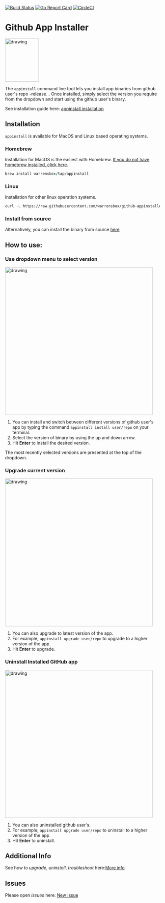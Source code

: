 [![Build Status](https://travis-ci.org/warrensbox/github-appinstaller.svg?branch=master)](https://travis-ci.org/warrensbox/github-appinstaller)
[![Go Report Card](https://goreportcard.com/badge/github.com/warrensbox/github-appinstaller)](https://goreportcard.com/report/github.com/warrensbox/github-appinstaller)
[![CircleCI](https://circleci.com/gh/warrensbox/github-appinstaller/tree/release.svg?style=shield&circle-token=841e653fa51878de92e379563ea50abbc542d7c9)](https://circleci.com/gh/warrensbox/github-appinstaller/tree/release)

# Github App Installer

<img style="text-allign:center" src="https://s3.us-east-2.amazonaws.com/kepler-images/warrensbox/appinstall/smallerlogo.png" alt="drawing" width="110" height="140"/>


The `appinstall` command line tool lets you install app binaries from github user's repo -release. . 
Once installed, simply select the version you require from the dropdown and start using the github user's binary. 


See installation guide here: [appinstall installation](https://warrensbox.github.io/github-appinstaller/)

## Installation

`appinstall` is available for MacOS and Linux based operating systems.

### Homebrew

Installation for MacOS is the easiest with Homebrew. [If you do not have homebrew installed, click here](https://brew.sh/). 


```ruby
brew install warrensbox/tap/appinstall
```

### Linux

Installation for other linux operation systems.

```sh
curl -L https://raw.githubusercontent.com/warrensbox/github-appinstaller/release/install.sh | bash
```

### Install from source

Alternatively, you can install the binary from source [here](https://github.com/warrensbox/github-appinstaller/releases) 

## How to use:
### Use dropdown menu to select version
<img align="center" src="https://s3.us-east-2.amazonaws.com/kepler-images/warrensbox/appinstall/appinstall.gif" alt="drawing" style="width: 480px;"/>

1.  You can install and switch between different versions of github user's app by typing the command `appinstall install user/repo` on your terminal. 
2.  Select the version of binary by using the up and down arrow.
3.  Hit **Enter** to install the desired version.

The most recently selected versions are presented at the top of the dropdown.

### Upgrade current version
<img align="center" src="https://s3.us-east-2.amazonaws.com/kepler-images/warrensbox/appinstall/appinstall-v4.gif" alt="drawing" style="width: 480px;"/>

1. You can also upgrade to latest version of the app.
2. For example, `appinstall upgrade user/repo`  to upgrade to a higher version of the app.
3. Hit **Enter** to upgrade.

### Uninstall Installed GitHub app
<img align="center" src="https://s3.us-east-2.amazonaws.com/kepler-images/warrensbox/appinstall/appinstall-v4.gif" alt="drawing" style="width: 480px;"/>

1. You can also uninstalled github user's.
2. For example, `appinstall upgrade user/repo` to uninstall to a higher version of the app.
3. Hit **Enter** to uninstall.

## Additional Info

See how to *upgrade*, *uninstall*, *troubleshoot* here:[More info](https://warrensbox.github.io/github-appinstaller/additional)


## Issues

Please open  *issues* here:  [New Issue](https://github.com/warrensbox/github-appinstaller/issues)
